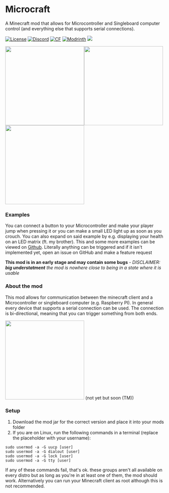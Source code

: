 # Microcraft
A Minecraft mod that allows for Microcontroller and Singleboard computer control (and everything else that supports serial connections).

<a href="https://github.com/J-onasJones/Microcraft/blob/master/LICENSE"><img src="https://img.shields.io/github/license/J-onasJones/Microcraft?style=flat&color=900c3f" alt="License"></a>
<a href="https://discord.gg/V2EsuUVmWh"><img src="https://img.shields.io/discord/702180921234817135?color=5865f2&label=Discord&style=flat" alt="Discord"></a>
<a href="https://www.curseforge.com/minecraft/mc-mods/microcraft"><img src="https://cf.way2muchnoise.eu/full_663476.svg" alt="CF"></a>
<a href="https://modrinth.com/mod/microcraft"><img src="https://img.shields.io/modrinth/dt/microcraft?logo=modrinth&label=&style=flat&color=242629&labelColor=00AF5C&logoColor=white" alt="Modrinth"></a>
<a href="https://modrinth.com/mod/microcraft"><img src="https://img.shields.io/modrinth/game-versions/microcraft?logo=modrinth&color=242629&labelColor=00AF5C&logoColor=white"></a>

<a align="center"><img src="https://jonasjones.me/uploads/mod-badges/support-fabric.png" width="250px"><img src="https://jonasjones.me/uploads/mod-badges/support-quilt.png" width="250px"><img src="https://jonasjones.me/uploads/mod-badges/no-support-forge.png" width="250px"></a>

### Examples
You can connect a button to your Microcontroller and make your player jump when pressing it or you can make a small LED light up as soon as you crouch. You can also expand on said example by e.g. displaying your health on an LED matrix (ft. my brother). This and some more examples can be viewed on [Github](https://github.com/J-onasJones/Microcraft/tree/examples).
Literally anything can be triggered and if it isn't implemented yet, open an issue on GitHub and make a feature request

**This mod is in an early stage and may contain some bugs** - *DISCLAIMER: **big understatment** the mod is nowhere close to being in a state where it is usable*

### About the mod
This mod allows for communication between the minecraft client and a Microcontroller or singleboard computer (e.g. Raspberry PI). In general every device that supports a serial connection can be used. The connection is bi-directional, meaning that you can trigger something from both ends.

<img src="https://jonasjones.me/uploads/mod-badges/available-modrinth.png" width="250px"> (not yet but soon (TM))

### Setup

1. Download the mod jar for the correct version and place it into your mods folder
2.  If you are on Linux, run the following commands in a terminal (replace the placeholder with your username):

```
sudo usermod -a -G uucp [user]
sudo usermod -a -G dialout [user]
sudo usermod -a -G lock [user]
sudo usermod -a -G tty [user]
```

If any of these commands fail, that's ok. these groups aren't all available on every distro but as long as you're in at least one of them, the mod should work. Alternatively you can run your Minecraft client as root although this is not recommended.
